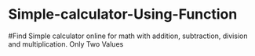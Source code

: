 # Simple-calculator-Using-Function
#Find Simple calculator online for math with addition, subtraction, division and multiplication. Only Two Values
